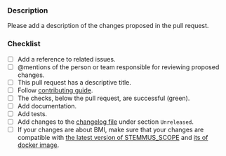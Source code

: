 ### Description

Please add a description of the changes proposed in the pull request.

### Checklist

- [ ] Add a reference to related issues.
- [ ] @mentions of the person or team responsible for reviewing proposed changes.
- [ ] This pull request has a descriptive title.
- [ ] Follow [contributing guide](https://pystemmusscope.readthedocs.io/en/latest/CONTRIBUTING/).
- [ ] The checks, below the pull request, are successful (green).
- [ ] Add documentation.
- [ ] Add tests.
- [ ] Add changes to the [changelog file](./docs/CHANGELOG.md) under section `Unreleased`.
- [ ] If your changes are about BMI, make sure that your changes are compatible
  with [the latest version of
  STEMMUS_SCOPE](https://github.com/EcoExtreML/STEMMUS_SCOPE/releases) and [its
  of docker
  image](https://github.com/orgs/EcoExtreML/packages?repo_name=STEMMUS_SCOPE).
